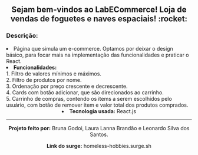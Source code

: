 <h2 align="center">Sejam bem-vindos ao LabECommerce! Loja de vendas de foguetes e naves espaciais! :rocket:  </h2>
<h3 align="left">Descrição:</h3>
<li align="left">Página que simula um e-commerce. Optamos por deixar o design básico, para focar mais na implementação das funcionalidades e praticar o React. </li>
<li align="left"><b>Funcionalidades:</b> </li>
1. Filtro de valores mínimos e máximos.<br>
2. Filtro de produtos por nome.<br>
3. Ordenação por preço crescente e decrescente.<br>
4. Cards com botão adicionar, que são direcionados ao carrinho.<br>
5. Carrinho de compras, contendo os items a serem escolhidos pelo usuário, com botão de remover item e valor total dos produtos comprados.<br>
<li align="center"><b>Tecnologia usada:</b> React.js</li>

<hr>

<p align="center"><b>Projeto feito por:</b> Bruna Godoi, Laura Lanna Brandão e Leonardo Silva dos Santos. </p>
<p align="center"><b>Link do surge:</b> homeless-hobbies.surge.sh</p>
